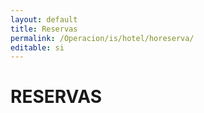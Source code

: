 ```yaml
---
layout: default
title: Reservas
permalink: /Operacion/is/hotel/horeserva/
editable: si
---
```


# RESERVAS

